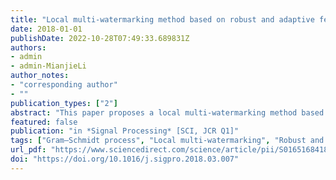 ```yaml
---
title: "Local multi-watermarking method based on robust and adaptive feature extraction"
date: 2018-01-01
publishDate: 2022-10-28T07:49:33.689831Z
authors:
- admin
- admin-MianjieLi
author_notes:
- "corresponding author"
- ""
publication_types: ["2"]
abstract: "This paper proposes a local multi-watermarking method based on robust and adaptive feature extraction. The Robust and Adaptive Feature Detector based on DAISY Descriptor (RAF3D) is proposed to extract the feature regions of high robustness and stability. The multi-watermarking method is proposed to embed the multiple watermarks simultaneously into the same extracted feature region. In this way, the capacity will be flexible with either the number of feature regions or the number of watermarks. In the proposed method, the Gram–Schmidt process is applied to embed the watermarks in orthogonal spaces, which guarantees the multiple watermarks can be extracted independently. By repeatedly embedding the watermarks into the numerous feature regions, the success rate of watermark detection can be greatly strengthened. In addition, the local embedding strategy improves the imperceptibility of the watermarked image. Extensive experiments are conducted to evaluate the performance of the proposed scheme and the comparison with several existing methods demonstrate that the proposed scheme outperforms the existing methods in terms of the robustness against various attacks."
featured: false
publication: "in *Signal Processing* [SCI, JCR Q1]"
tags: ["Gram–Schmidt process", "Local multi-watermarking", "Robust and adaptive feature detector"]
url_pdf: "https://www.sciencedirect.com/science/article/pii/S0165168418301051"
doi: "https://doi.org/10.1016/j.sigpro.2018.03.007"
---
```


